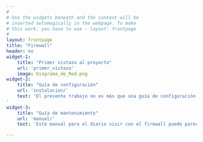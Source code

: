 ```yaml
---
#
# Use the widgets beneath and the content will be
# inserted automagically in the webpage. To make
# this work, you have to use › layout: frontpage
#
layout: frontpage
title: "Firewall"
header: no
widget-1:
    title: "Primer vistazo al proyecto"
    url: 'primer_vistazo'
    image: Diagrama_de_Red.png
widget-2:
    title: "Guía de configuración"
    url: 'instalacion/'
    text: 'El presente trabajo no es más que una guía de configuración tal como la usamos en la organización donde laboro. Y por el otro lado, no he pretendido que esta sea "La Guía Definitiva". <br> Si ha llegado
'
widget-3:
    title: "Guía de mantenimiento"
    url: 'manual/'
    text: 'Este manual para el diario vivir con el firewall puede parecer incompleto. Para ser precisos, siempre estaŕa incompleto en cumplir con todos los escenarios y casos imaginables es bastante improbable'

---
```

